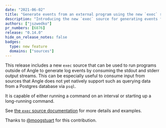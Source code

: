 ```yaml
---
date: "2021-06-02"
title: "Generate events from an external program using the new `exec` source"
description: "Introducing the new `exec` source for generating events from the output of other programs"
authors: ["jszwedko"]
pr_numbers: [6876]
release: "0.14.0"
hide_on_release_notes: false
badges:
  type: new feature
  domains: ["sources"]
---
```


This release includes a new `exec` source that can be used to run programs outside of Angle to generate log events by
consuming the stdout and stderr output streams. This can be especially useful to consume input from sources that Angle
does not yet natively support such as querying data from a Postgres database via `psql`.

It is capable of either running a command on an interval or starting up a long-running command.

See [the `exec` source documentation][exec] for more details and examples.

Thanks to [@moogstuart](https://github.com/moogstuart) for this contribution.

[exec]: /docs/reference/configuration/sources/exec

